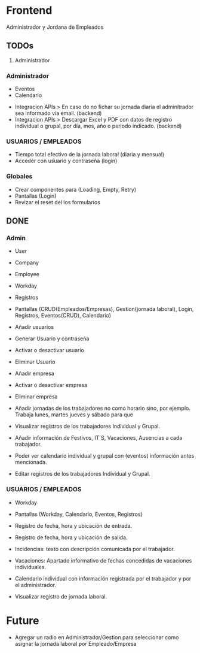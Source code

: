 # Frontend

Administrador y Jordana de Empleados

## TODOs

<!-- Integración APIs -->

1. Administrador

### Administrador

<!-- Integración APIs -->

- Eventos
- Calendario

<!-- Documentos -->

- Integracion APIs > En caso de no fichar su jornada diaria el adminitrador sea informado vía email. (backend)
- Integracion APIs > Descargar Excel y PDF con datos de registro individual o grupal, por día, mes, año o periodo indicado. (backend)

### USUARIOS / EMPLEADOS

- Tiempo total efectivo de la jornada laboral (diaria y mensual)
- Acceder con usuario y contraseña (login)

### Globales

- Crear componentes para (Loading, Empty, Retry)
- Pantallas (Login)
- Revizar el reset del los formularios

## DONE

### Admin

  <!-- Integración APIs -->

- User
- Company
- Employee
- Workday
- Registros

- Pantallas (CRUD(Empleados/Empresas), Gestion(jornada laboral), Login, Registros, Eventos(CRUD), Calendario)
- Añadir usuarios
- Generar Usuario y contraseña
- Activar o desactivar usuario
- Eliminar Usuario
- Añadir empresa
- Activar o desactivar empresa
- Eliminar empresa
- Añadir jornadas de los trabajadores no como horario sino, por ejemplo. Trabaja lunes, martes jueves y sábado para que
- Visualizar registros de los trabajadores Individual y Grupal.
- Añadir información de Festivos, IT´S, Vacaciones, Ausencias a cada trabajador.
- Poder ver calendario individual y grupal con (eventos) información antes mencionada.
- Editar registros de los trabajadores Individual y Grupal.

### USUARIOS / EMPLEADOS

  <!-- Integración APIs -->

- Workday

- Pantallas (Workday, Calendario, Eventos, Registros)
- Registro de fecha, hora y ubicación de entrada.
- Registro de fecha, hora y ubicación de salida.
- Incidencias: texto con descripción comunicada por el trabajador.
- Vacaciones: Apartado informativo de fechas concedidas de vacaciones individuales.
- Calendario individual con información registrada por el trabajador y por el administrador.
- Visualizar registro de jornada laboral.

# Future

- Agregar un radio en Administrador/Gestion para seleccionar como asignar la jornada laboral por Empleado/Empresa
